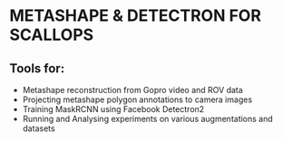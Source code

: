 # METASHAPE & DETECTRON FOR SCALLOPS

## Tools for:
* Metashape reconstruction from Gopro video and ROV data
* Projecting metashape polygon annotations to camera images
* Training MaskRCNN using Facebook Detectron2
* Running and Analysing experiments on various augmentations and datasets
